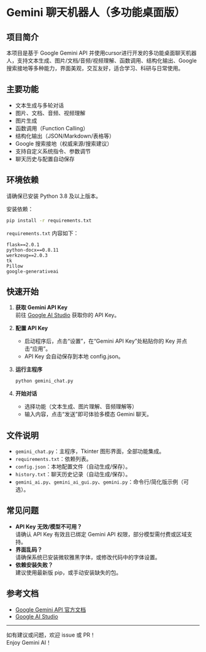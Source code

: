 # Gemini 聊天机器人（多功能桌面版）

## 项目简介

本项目是基于 Google Gemini API 并使用cursor进行开发的多功能桌面聊天机器人，支持文本生成、图片/文档/音频/视频理解、函数调用、结构化输出、Google 搜索接地等多种能力，界面美观，交互友好，适合学习、科研与日常使用。

## 主要功能

- 文本生成与多轮对话
- 图片、文档、音频、视频理解
- 图片生成
- 函数调用（Function Calling）
- 结构化输出（JSON/Markdown/表格等）
- Google 搜索接地（权威来源/搜索建议）
- 支持自定义系统指令、参数调节
- 聊天历史与配置自动保存

## 环境依赖

请确保已安装 Python 3.8 及以上版本。

安装依赖：
```bash
pip install -r requirements.txt
```

`requirements.txt` 内容如下：
```
flask==2.0.1
python-docx==0.8.11
werkzeug==2.0.3
tk
Pillow
google-generativeai
```

## 快速开始

1. **获取 Gemini API Key**  
   前往 [Google AI Studio](https://aistudio.google.com/app/apikey) 获取你的 API Key。

2. **配置 API Key**  
   - 启动程序后，点击“设置”，在“Gemini API Key”处粘贴你的 Key 并点击“应用”。
   - API Key 会自动保存到本地 config.json。

3. **运行主程序**
   ```bash
   python gemini_chat.py
   ```

4. **开始对话**  
   - 选择功能（文本生成、图片理解、音频理解等）
   - 输入内容，点击“发送”即可体验多模态 Gemini 聊天。

## 文件说明

- `gemini_chat.py`：主程序，Tkinter 图形界面，全部功能集成。
- `requirements.txt`：依赖列表。
- `config.json`：本地配置文件（自动生成/保存）。
- `history.txt`：聊天历史记录（自动生成/保存）。
- `gemini_ai.py`、`gemini_ai_gui.py`、`gemini.py`：命令行/简化版示例（可选）。

## 常见问题

- **API Key 无效/模型不可用？**  
  请确认 API Key 有效且已绑定 Gemini API 权限，部分模型需付费或区域支持。
- **界面乱码？**  
  请确保系统已安装微软雅黑字体，或修改代码中的字体设置。
- **依赖安装失败？**  
  建议使用最新版 pip，或手动安装缺失的包。

## 参考文档

- [Google Gemini API 官方文档](https://ai.google.dev/gemini-api/docs)
- [Google AI Studio](https://aistudio.google.com/app/apikey)

---

如有建议或问题，欢迎 issue 或 PR！  
Enjoy Gemini AI！

